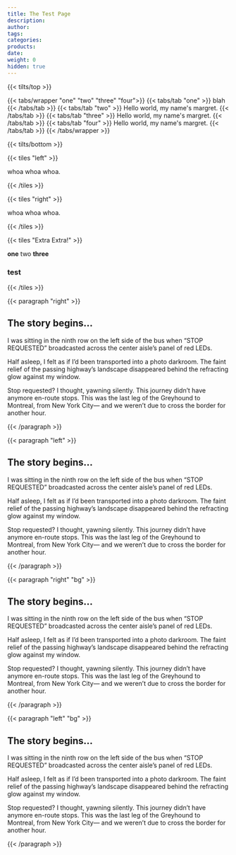 ```yaml
---
title: The Test Page
description:
author:
tags:
categories:
products:
date:
weight: 0
hidden: true 
---
```


{{< tilts/top >}}

{{< tabs/wrapper "one" "two" "three" "four">}}
    {{< tabs/tab "one" >}}
    blah 
    {{< /tabs/tab >}}
    {{< tabs/tab "two" >}}
        Hello world, my name's margret. 
    {{< /tabs/tab >}}
    {{< tabs/tab "three" >}}
        Hello world, my name's margret. 
    {{< /tabs/tab >}}
    {{< tabs/tab "four" >}}
        Hello world, my name's margret. 
    {{< /tabs/tab >}}
{{< /tabs/wrapper >}}

{{< tilts/bottom >}}

{{< tiles "left" >}}

whoa whoa whoa. 

{{< /tiles >}}


{{< tiles "right" >}}

whoa whoa whoa. 

{{< /tiles >}}


{{< tiles "Extra Extra!" >}}

**one** two **three**

### test

{{< /tiles >}}



{{< paragraph "right" >}} 

## The story begins...

I was sitting in the ninth row on the left side of the bus when  “STOP REQUESTED” broadcasted across the center aisle’s panel of red LEDs.  

Half asleep, I felt as if I’d been transported into a photo darkroom. The faint relief of the passing highway’s landscape  disappeared behind the refracting glow against my window. 

Stop requested? I thought, yawning silently. This journey didn’t have anymore en-route stops. This was the last leg of the Greyhound to Montreal, from New York City— and we weren’t due to cross the border for another hour. 

{{< /paragraph >}}

{{< paragraph "left" >}} 

## The story begins...

I was sitting in the ninth row on the left side of the bus when  “STOP REQUESTED” broadcasted across the center aisle’s panel of red LEDs.  

Half asleep, I felt as if I’d been transported into a photo darkroom. The faint relief of the passing highway’s landscape  disappeared behind the refracting glow against my window. 

Stop requested? I thought, yawning silently. This journey didn’t have anymore en-route stops. This was the last leg of the Greyhound to Montreal, from New York City— and we weren’t due to cross the border for another hour. 

{{< /paragraph >}}


{{< paragraph "right" "bg" >}} 

## The story begins...

I was sitting in the ninth row on the left side of the bus when  “STOP REQUESTED” broadcasted across the center aisle’s panel of red LEDs.  

Half asleep, I felt as if I’d been transported into a photo darkroom. The faint relief of the passing highway’s landscape  disappeared behind the refracting glow against my window. 

Stop requested? I thought, yawning silently. This journey didn’t have anymore en-route stops. This was the last leg of the Greyhound to Montreal, from New York City— and we weren’t due to cross the border for another hour. 

{{< /paragraph >}}

{{< paragraph "left" "bg" >}} 

## The story begins...

I was sitting in the ninth row on the left side of the bus when  “STOP REQUESTED” broadcasted across the center aisle’s panel of red LEDs.  

Half asleep, I felt as if I’d been transported into a photo darkroom. The faint relief of the passing highway’s landscape  disappeared behind the refracting glow against my window. 

Stop requested? I thought, yawning silently. This journey didn’t have anymore en-route stops. This was the last leg of the Greyhound to Montreal, from New York City— and we weren’t due to cross the border for another hour. 

{{< /paragraph >}}